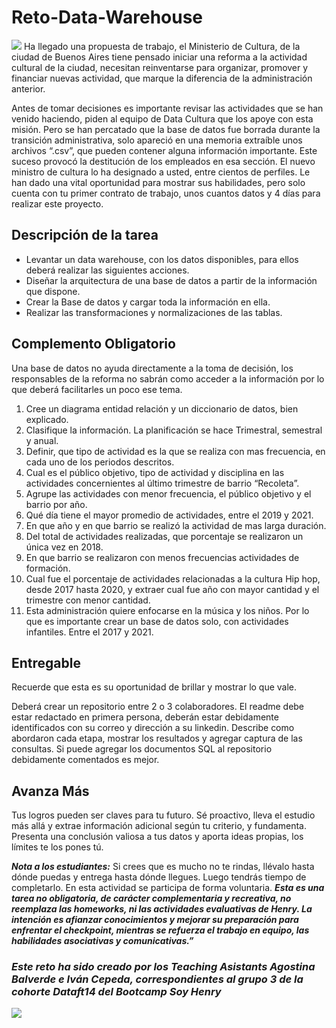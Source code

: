 # Reto-Data-Warehouse
![](https://github.com/Ivan-Cepeda/Reto-Data-Warehouse/blob/main/src/67-675661_data-warehouse-icon-png.png)
Ha llegado una propuesta de trabajo, el Ministerio de Cultura, de la ciudad de Buenos Aires tiene pensado iniciar una reforma a la actividad cultural de la ciudad, necesitan reinventarse para organizar, promover y financiar nuevas actividad, que marque la diferencia de la administración anterior. 

Antes de tomar decisiones es importante revisar las actividades que se han venido haciendo, piden al equipo de Data Cultura que los apoye con esta misión. Pero se han percatado que la base de datos fue borrada durante la transición administrativa, solo apareció en una memoria extraíble unos archivos “.csv”, que pueden contener alguna información importante. Este suceso provocó la destitución de los empleados en esa sección. El nuevo ministro de cultura lo ha designado a usted, entre cientos de perfiles. Le han dado una vital oportunidad para mostrar sus habilidades, pero solo cuenta con tu primer contrato de trabajo, unos cuantos datos y 4 días para realizar este proyecto.

## **Descripción de la tarea**

- Levantar un data warehouse, con los datos disponibles, para ellos deberá realizar las siguientes acciones.
- Diseñar la arquitectura de una base de datos a partir de la información que dispone.
- Crear la Base de datos y cargar toda la información en ella.
- Realizar las transformaciones y normalizaciones de las tablas.

## Complemento Obligatorio

Una base de datos no ayuda directamente a la toma de decisión, los responsables de la reforma no sabrán como acceder a la información por lo que deberá facilitarles un poco ese tema.

1. Cree un diagrama entidad relación y un diccionario de datos, bien explicado.
2. Clasifique la información. La planificación se hace Trimestral, semestral y anual.  
3. Definir, que tipo de actividad es la que se realiza con mas frecuencia, en cada uno de los periodos descritos.
4. Cual es el público objetivo, tipo de actividad y disciplina en las actividades concernientes al último trimestre de barrio “Recoleta”.
5. Agrupe las actividades con menor frecuencia, el público objetivo y el barrio por año.
6. Qué día tiene el mayor promedio de actividades, entre el 2019 y 2021.
7. En que año y en que barrio se realizó la actividad de mas larga duración.
8. Del total de actividades realizadas, que porcentaje se realizaron un única vez en 2018.
9. En que barrio se realizaron con menos frecuencias actividades de formación.
10. Cual fue el porcentaje de actividades relacionadas a la cultura Hip hop, desde 2017 hasta 2020, y extraer cual fue año con mayor cantidad y el trimestre con menor cantidad.
11. Esta administración quiere enfocarse en la música y los niños. Por lo que es importante crear un base de datos solo, con actividades infantiles. Entre el 2017 y 2021.

## **Entregable**

Recuerde que esta es su oportunidad de brillar y mostrar lo que vale. 

Deberá crear un repositorio entre 2 o 3 colaboradores. El readme debe estar redactado en primera persona, deberán estar debidamente identificados con su correo y dirección a su linkedin. Describe como abordaron cada etapa, mostrar los resultados y agregar captura de las consultas. Si puede agregar los documentos SQL al repositorio debidamente comentados es mejor. 

## Avanza Más

Tus logros pueden ser claves para tu futuro. Sé proactivo, lleva el estudio más allá y extrae información adicional según tu criterio, y fundamenta. Presenta una conclusión valiosa a tus datos y aporta ideas propias, los límites te los pones tú.  

***Nota a los estudiantes:*** Si crees que es mucho no te rindas, llévalo hasta dónde puedas y entrega hasta dónde llegues. Luego tendrás tiempo de completarlo. En esta actividad se participa de forma voluntaria. ***Esta es una tarea no obligatoria, de carácter complementaria y recreativa, no reemplaza las homeworks, ni las actividades evaluativas de Henry. La intención es afianzar conocimientos y mejorar su preparación para enfrentar el checkpoint, mientras se refuerza el trabajo en equipo, las habilidades asociativas y comunicativas.”***
### ***Este reto ha sido creado por los Teaching Asistants Agostina Balverde e Iván Cepeda, correspondientes al grupo 3 de la cohorte Dataft14 del Bootcamp Soy Henry***

![](https://github.com/Ivan-Cepeda/Reto-Data-Warehouse/blob/main/src/1688512044555.jpg)
